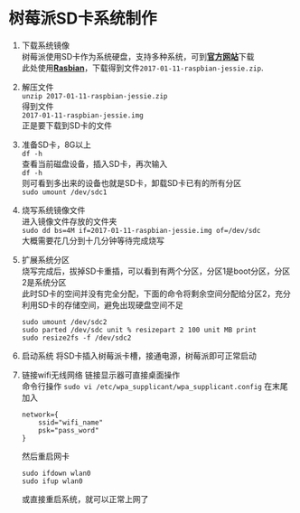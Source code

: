 # 树莓派SD卡系统制作

1. 下载系统镜像  
    树莓派使用SD卡作为系统硬盘，支持多种系统，可到[**官方网站**](https://www.raspberrypi.org/downloads/)下载  
    此处使用[**Rasbian**](https://www.raspberrypi.org/downloads/raspbian/)，下载得到文件`2017-01-11-raspbian-jessie.zip`.

2. 解压文件  
    `unzip 2017-01-11-raspbian-jessie.zip`  
    得到文件  
    `2017-01-11-raspbian-jessie.img`  
    正是要下载到SD卡的文件

3. 准备SD卡，8G以上  
    `df -h`  
    查看当前磁盘设备，插入SD卡，再次输入  
    `df -h`  
    则可看到多出来的设备也就是SD卡，卸载SD卡已有的所有分区  
    `sudo umount /dev/sdc1`  

4. 烧写系统镜像文件  
    进入镜像文件存放的文件夹  
    `sudo dd bs=4M if=2017-01-11-raspbian-jessie.img of=/dev/sdc`  
    大概需要花几分到十几分钟等待完成烧写

5. 扩展系统分区  
    烧写完成后，拔掉SD卡重插，可以看到有两个分区，分区1是boot分区，分区2是系统分区  
    此时SD卡的空间并没有完全分配，下面的命令将剩余空间分配给分区2，充分利用SD卡的存储空间，避免出现硬盘空间不足  
    ```
    sudo umount /dev/sdc2  
    sudo parted /dev/sdc unit % resizepart 2 100 unit MB print  
    sudo resize2fs -f /dev/sdc2  
    ```

6. 启动系统
    将SD卡插入树莓派卡槽，接通电源，树莓派即可正常启动

7. 链接wifi无线网络
    链接显示器可直接桌面操作  
    命令行操作
    `sudo vi /etc/wpa_supplicant/wpa_supplicant.config`
    在末尾加入
    ```
    network={
        ssid="wifi_name"
        psk="pass_word"
    }
    ```
    然后重启网卡  
    ```
    sudo ifdown wlan0
    sudo ifup wlan0
    ```  
    或直接重启系统，就可以正常上网了
